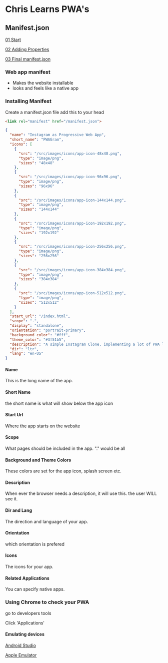 # Chris Learns PWA's 

## Manifest.json

[01 Start](https://github.com/teamallnighter/chris-learns-progressive-web-apps/tree/main/app-manifest-01--start)

[02 Adding Properties](https://github.com/teamallnighter/chris-learns-progressive-web-apps/tree/main/app-manifest-02--added-properties)

[03 Final manifest.json](https://github.com/teamallnighter/chris-learns-progressive-web-apps/tree/main/app-manifest-02--added-properties)


### Web app manifest 

* Makes the website installable 
* looks and feels like a native app

### Installing Manifest

Create a manifest.json file 
add this to your head

```html
<link rel="manifest" href="/manifest.json">
```

```json
{
  "name": "Instagram as Progressive Web App",
  "short_name": "PWAGram",
  "icons": [
    {
      "src": "/src/images/icons/app-icon-48x48.png",
      "type": "image/png",
      "sizes": "48x48"
    },
    {
      "src": "/src/images/icons/app-icon-96x96.png",
      "type": "image/png",
      "sizes": "96x96"
    },
    {
      "src": "/src/images/icons/app-icon-144x144.png",
      "type": "image/png",
      "sizes": "144x144"
    },
    {
      "src": "/src/images/icons/app-icon-192x192.png",
      "type": "image/png",
      "sizes": "192x192"
    },
    {
      "src": "/src/images/icons/app-icon-256x256.png",
      "type": "image/png",
      "sizes": "256x256"
    },
    {
      "src": "/src/images/icons/app-icon-384x384.png",
      "type": "image/png",
      "sizes": "384x384"
    },
    {
      "src": "/src/images/icons/app-icon-512x512.png",
      "type": "image/png",
      "sizes": "512x512"
    }
  ],
  "start_url": "/index.html",
  "scope": ".",
  "display": "standalone",
  "orientation": "portrait-primary",
  "background_color": "#fff",
  "theme_color": "#3f51b5",
  "description": "A simple Instagram Clone, implementing a lot of PWA love.",
  "dir": "ltr",
  "lang": "en-US"
}
```

#### Name

This is the long name of the app. 


#### Short Name

the short name is what will show below the app icon

#### Start Url 

Where the app starts on the website

#### Scope

What pages should be included in the app. "." would be all 

#### Background and Theme Colors 

These colors are set for the app icon, splash screen etc.

#### Description 

When ever the browser needs a description, it will use this. the user WILL see it. 

#### Dir and Lang

The direction and language of your app. 

#### Orientation

which orientation is prefered 

#### Icons 

The icons for your app. 

#### Related Applications

You can specify native apps. 


### Using Chrome to check your PWA

go to developers tools 

Click 'Applications' 

#### Emulating devices

[Android Studio](https://developer.android.com/studio)

[Apple Emulator](https://developer.apple.com/documentation/xcode/running_your_app_in_the_simulator_or_on_a_device)


